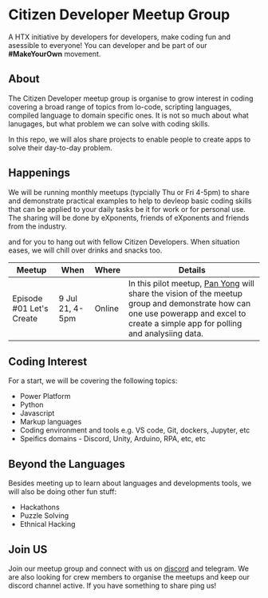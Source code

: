 # Citizen Developer Meetup Group
A HTX initiative by developers for developers, make coding fun and asessible to everyone! You can developer and be part of our **#MakeYourOwn** movement.

## About
The Citizen Developer meetup group is organise to grow interest in coding covering a broad range of topics from lo-code, scripting languages, compiled language to domain specific ones. It is not so much about what lanugages, but what problem we can solve with coding skills.

In this repo, we will alos share projects to enable people to create apps to solve their day-to-day problem.

## Happenings
We will be running monthly meetups (typcially Thu or Fri 4-5pm) to share and demonstrate practical examples to help to devleop basic coding skills that can be applied to your daily tasks be it for work or for personal use. The sharing will be done by eXponents, friends of eXponents and friends from the industry.

and for you to hang out with fellow Citizen Developers. When situation eases, we will chill over drinks and snacks too. 

|Meetup|When|Where|Details|
|---|---|---|---|
|Episode #01 Let's Create|9 Jul 21, 4-5pm| Online|In this pilot meetup, [Pan Yong](https://www.linkedin.com/in/ngpanyong/) will share the vision of the meetup group and demonstrate how can one use powerapp and excel to create a simple app for polling and analysiing data.|



## Coding Interest
For a start, we will be covering the following topics:
- Power Platform 
- Python
- Javascript
- Markup languages
- Coding environment and tools e.g. VS code, Git, dockers, Jupyter, etc
- Speifics domains - Discord, Unity, Arduino, RPA, etc, etc 

## Beyond the Languages
Besides meeting up to learn about languages and developments tools, we will also be doing other fun stuff:
- Hackathons
- Puzzle Solving
- Ethnical Hacking
 

## Join US
Join our meetup group and connect with us on [discord](https://discord.gg/DRC96Rhb9r) and telegram. We are also looking for crew members to organise the meetups and keep our discord channel active. If you have something to share ping us!
